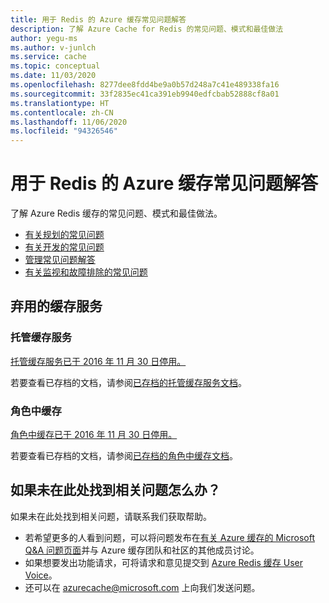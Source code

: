 ```yaml
---
title: 用于 Redis 的 Azure 缓存常见问题解答
description: 了解 Azure Cache for Redis 的常见问题、模式和最佳做法
author: yegu-ms
ms.author: v-junlch
ms.service: cache
ms.topic: conceptual
ms.date: 11/03/2020
ms.openlocfilehash: 8277dee8fdd4be9a0b57d248a7c41e489338fa16
ms.sourcegitcommit: 33f2835ec41ca391eb9940edfcbab52888cf8a01
ms.translationtype: HT
ms.contentlocale: zh-CN
ms.lasthandoff: 11/06/2020
ms.locfileid: "94326546"
---
```

# <a name="azure-cache-for-redis-faq"></a>用于 Redis 的 Azure 缓存常见问题解答
了解 Azure Redis 缓存的常见问题、模式和最佳做法。

* [有关规划的常见问题](cache-planning-faq.md)
* [有关开发的常见问题](cache-development-faq.md)
* [管理常见问题解答](cache-management-faq.md)
* [有关监视和故障排除的常见问题](cache-monitor-troubleshoot-faq.md)

## <a name="deprecated-cache-services"></a>弃用的缓存服务

### <a name="managed-cache-service"></a>托管缓存服务
[托管缓存服务已于 2016 年 11 月 30 日停用。](https://azure.microsoft.com/blog/azure-managed-cache-and-in-role-cache-services-to-be-retired-on-11-30-2016/)

若要查看已存档的文档，请参阅[已存档的托管缓存服务文档](https://docs.microsoft.com/previous-versions/azure/azure-services/dn386094(v=azure.100))。

### <a name="in-role-cache"></a>角色中缓存
[角色中缓存已于 2016 年 11 月 30 日停用。](https://azure.microsoft.com/blog/azure-managed-cache-and-in-role-cache-services-to-be-retired-on-11-30-2016/)

若要查看已存档的文档，请参阅[已存档的角色中缓存文档](https://docs.microsoft.com/previous-versions/azure/azure-services/dn386103(v=azure.100))。

["minIoThreads" configuration setting]: https://docs.microsoft.com/previous-versions/dotnet/netframework-4.0/7w2sway1(v=vs.100)

## <a name="what-if-my-question-isnt-answered-here"></a>如果未在此处找到相关问题怎么办？
如果未在此处找到相关问题，请联系我们获取帮助。

* 若希望更多的人看到问题，可以将问题发布在[有关 Azure 缓存的 Microsoft Q&A 问题页面](https://docs.microsoft.com/answers/topics/azure-cache-redis.html)并与 Azure 缓存团队和社区的其他成员讨论。
* 如果想要发出功能请求，可将请求和意见提交到 [Azure Redis 缓存 User Voice](https://feedback.azure.com/forums/169382-cache)。
* 还可以在 [azurecache@microsoft.com](mailto:azurecache@microsoft.com) 上向我们发送问题。

